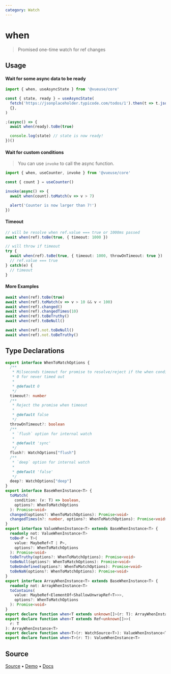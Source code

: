 ```yaml
---
category: Watch
---
```



# when

> Promised one-time watch for ref changes

## Usage

#### Wait for some async data to be ready

```js
import { when, useAsyncState } from '@vueuse/core'

const { state, ready } = useAsyncState(
  fetch('https://jsonplaceholder.typicode.com/todos/1').then(t => t.json()),
  {},
)

;(async() => {
  await when(ready).toBe(true)

  console.log(state) // state is now ready!
})()
```

#### Wait for custom conditions

> You can use `invoke` to call the async function.

```js
import { when, useCounter, invoke } from '@vueuse/core'

const { count } = useCounter()

invoke(async() => {
  await when(count).toMatch(v => v > 7)

  alert('Counter is now larger than 7!')
})
```

#### Timeout

```ts
// will be resolve when ref.value === true or 1000ms passed
await when(ref).toBe(true, { timeout: 1000 })

// will throw if timeout
try {
  await when(ref).toBe(true, { timeout: 1000, throwOnTimeout: true })
  // ref.value === true
} catch(e) {
  // timeout
}
```

#### More Examples

```ts
await when(ref).toBe(true)
await when(ref).toMatch(v => v > 10 && v < 100)
await when(ref).changed()
await when(ref).changedTimes(10)
await when(ref).toBeTruthy()
await when(ref).toBeNull()

await when(ref).not.toBeNull()
await when(ref).not.toBeTruthy()
```


<!--FOOTER_STARTS-->
## Type Declarations

```typescript
export interface WhenToMatchOptions {
  /**
   * Milseconds timeout for promise to resolve/reject if the when condition does not meet.
   * 0 for never timed out
   *
   * @default 0
   */
  timeout?: number
  /**
   * Reject the promise when timeout
   *
   * @default false
   */
  throwOnTimeout?: boolean
  /**
   * `flush` option for internal watch
   *
   * @default 'sync'
   */
  flush?: WatchOptions["flush"]
  /**
   * `deep` option for internal watch
   *
   * @default 'false'
   */
  deep?: WatchOptions["deep"]
}
export interface BaseWhenInstance<T> {
  toMatch(
    condition: (v: T) => boolean,
    options?: WhenToMatchOptions
  ): Promise<void>
  changed(options?: WhenToMatchOptions): Promise<void>
  changedTimes(n?: number, options?: WhenToMatchOptions): Promise<void>
}
export interface ValueWhenInstance<T> extends BaseWhenInstance<T> {
  readonly not: ValueWhenInstance<T>
  toBe<P = T>(
    value: MaybeRef<T | P>,
    options?: WhenToMatchOptions
  ): Promise<void>
  toBeTruthy(options?: WhenToMatchOptions): Promise<void>
  toBeNull(options?: WhenToMatchOptions): Promise<void>
  toBeUndefined(options?: WhenToMatchOptions): Promise<void>
  toBeNaN(options?: WhenToMatchOptions): Promise<void>
}
export interface ArrayWhenInstance<T> extends BaseWhenInstance<T> {
  readonly not: ArrayWhenInstance<T>
  toContains(
    value: MaybeRef<ElementOf<ShallowUnwrapRef<T>>>,
    options?: WhenToMatchOptions
  ): Promise<void>
}
export declare function when<T extends unknown[]>(r: T): ArrayWhenInstance<T>
export declare function when<T extends Ref<unknown[]>>(
  r: T
): ArrayWhenInstance<T>
export declare function when<T>(r: WatchSource<T>): ValueWhenInstance<T>
export declare function when<T>(r: T): ValueWhenInstance<T>
```

## Source

[Source](https://github.com/antfu/vueuse/blob/master/packages/shared/when/index.ts) • [Demo](https://github.com/antfu/vueuse/blob/master/packages/shared/when/demo.vue) • [Docs](https://github.com/antfu/vueuse/blob/master/packages/shared/when/index.md)


<!--FOOTER_ENDS-->
